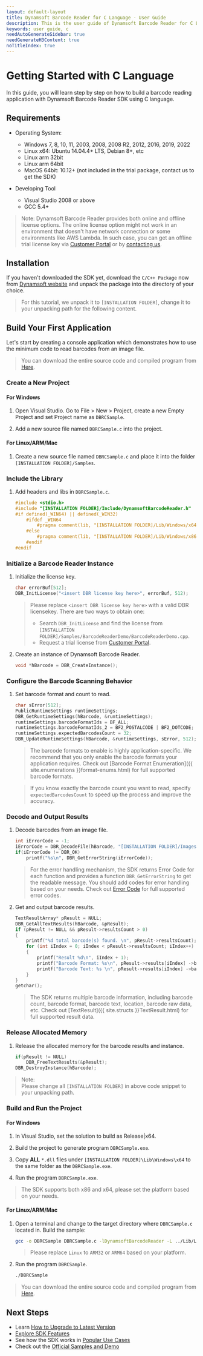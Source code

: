 ```yaml
---
layout: default-layout
title: Dynamsoft Barcode Reader for C Language - User Guide
description: This is the user guide of Dynamsoft Barcode Reader for C Language.
keywords: user guide, c
needAutoGenerateSidebar: true
needGenerateH3Content: true
noTitleIndex: true
---
```


# Getting Started with C Language

In this guide, you will learn step by step on how to build a barcode reading application with Dynamsoft Barcode Reader SDK using C language.

## Requirements
   
- Operating System: 
    - Windows 7, 8, 10, 11, 2003, 2008, 2008 R2, 2012, 2016, 2019, 2022
    - Linux x64: Ubuntu 14.04.4+ LTS, Debian 8+, etc
    - Linux arm 32bit
    - Linux arm 64bit
    - MacOS 64bit: 10.12+ (not included in the trial package, contact us to get the SDK)

- Developing Tool
    - Visual Studio 2008 or above
    - GCC 5.4+  

>Note:
>Dynamsoft Barcode Reader provides both online and offline license options. The online license option might not work in an environment that doesn't have network connection or some environments like AWS Lambda. In such case, you can get an offline trial license key via <a href="https://www.dynamsoft.com/customer/license/trialLicense?utm_source=guide&product=dbr&package=desktop" target="_blank">Customer Portal</a> or by <a href="https://www.dynamsoft.com/company/contact/" target="_blank">contacting us</a>.

## Installation
If you haven't downloaded the SDK yet, download the `C/C++ Package` now from <a href="https://www.dynamsoft.com/barcode-reader/downloads/?utm_source=docs" target="_blank">Dynamsoft website</a> and unpack the package into the directory of your choice.
>For this tutorial, we unpack it to `[INSTALLATION FOLDER]`, change it to your unpacking path for the following content.

## Build Your First Application
Let's start by creating a console application which demonstrates how to use the minimum code to read barcodes from an image file.  
>You can download the entire source code and compiled program from [Here](https://download2.dynamsoft.com/samples/dbr/user-guide/dbr-c-sample.zip).

### Create a New Project 

#### For Windows

1. Open Visual Studio. Go to File > New > Project, create a new Empty Project and set Project name as `DBRCSample`.

2. Add a new source file named `DBRCSample.c` into the project.

#### For Linux/ARM/Mac
1. Create a new source file named `DBRCSample.c` and place it into the folder `[INSTALLATION FOLDER]/Samples`.

### Include the Library

1. Add headers and libs in `DBRCSample.c`.   
   
    ```c
    #include <stdio.h>
    #include "[INSTALLATION FOLDER]/Include/DynamsoftBarcodeReader.h"
    #if defined(_WIN64) || defined(_WIN32)
        #ifdef _WIN64
            #pragma comment(lib, "[INSTALLATION FOLDER]/Lib/Windows/x64/DBRx64.lib")
        #else
            #pragma comment(lib, "[INSTALLATION FOLDER]/Lib/Windows/x86/DBRx86.lib")
        #endif
    #endif
    ```

### Initialize a Barcode Reader Instance
1. Initialize the license key.

    ```c
    char errorBuf[512];
    DBR_InitLicense("<insert DBR license key here>", errorBuf, 512);
    ```    
    
    >Please replace `<insert DBR license key here>` with a valid DBR licensekey. There are two ways to obtain one:
    >- Search `DBR_InitLicense` and find the license from `[INSTALLATION FOLDER]/Samples/BarcodeReaderDemo/BarcodeReaderDemo.cpp`.
    >- Request a trial license from <a href="https://www.dynamsoft.com/customer/license/trialLicense?utm_source=guide&product=dbr&package=desktop" target="_blank">Customer Portal</a>. 

2. Create an instance of Dynamsoft Barcode Reader.

    ```c
    void *hBarcode = DBR_CreateInstance();
    ```


### Configure the Barcode Scanning Behavior
1. Set barcode format and count to read.

    ```c
    char sError[512];
    PublicRuntimeSettings runtimeSettings;
    DBR_GetRuntimeSettings(hBarcode, &runtimeSettings);
    runtimeSettings.barcodeFormatIds = BF_ALL; 
    runtimeSettings.barcodeFormatIds_2 = BF2_POSTALCODE | BF2_DOTCODE; 
    runtimeSettings.expectedBarcodesCount = 32;
    DBR_UpdateRuntimeSettings(hBarcode, &runtimeSettings, sError, 512);
    ```

    >The barcode formats to enable is highly application-specific. We recommend that you only enable the barcode formats your application requires. Check out [Barcode Format Enumeration]({{ site.enumerations }}format-enums.html) for full supported barcode formats. 

    >If you know exactly the barcode count you want to read, specify `expectedBarcodesCount` to speed up the process and improve the accuracy. 

### Decode and Output Results 
1. Decode barcodes from an image file.

    ```c
    int iErrorCode = -1;
    iErrorCode = DBR_DecodeFile(hBarcode, "[INSTALLATION FOLDER]/Images/AllSupportedBarcodeTypes.png", "");
    if(iErrorCode != DBR_OK)
        printf("%s\n", DBR_GetErrorString(iErrorCode));
    ```

    >For the error handling mechanism, the SDK returns Error Code for each function and provides a function `DBR_GetErrorString` to get the readable message. You should add codes for error handling based on your needs. Check out [Error Code]({{site.enumerations}}error-code.html) for full supported error codes.

2. Get and output barcode results.

    ```c
    TextResultArray* pResult = NULL;
    DBR_GetAllTextResults(hBarcode, &pResult);
    if (pResult != NULL && pResult->resultsCount > 0)
    {
        printf("%d total barcode(s) found. \n", pResult->resultsCount);
        for (int iIndex = 0; iIndex < pResult->resultsCount; iIndex++)
        {
            printf("Result %d\n", iIndex + 1);
            printf("Barcode Format: %s\n", pResult->results[iIndex] ->barcodeFormatString);
            printf("Barcode Text: %s \n", pResult->results[iIndex] ->barcodeText);
        }
    }
    getchar();
    ```

    >The SDK returns multiple barcode information, including barcode count, barcode format, barcode text, location, barcode raw data, etc. Check out [TextResult]({{ site.structs }}TextResult.html) for full supported result data.

### Release Allocated Memory

1. Release the allocated memory for the barcode results and instance.

    ```c
    if(pResult != NULL)           
        DBR_FreeTextResults(&pResult);
    DBR_DestroyInstance(hBarcode);
    ```

>Note:  
Please change all `[INSTALLATION FOLDER]` in above code snippet to your unpacking path.


### Build and Run the Project

#### For Windows
1. In Visual Studio, set the solution to build as Release\|x64.

2. Build the project to generate program `DBRCSample.exe`.

3. Copy **ALL** `*.dll` files under `[INSTALLATION FOLDER]\Lib\Windows\x64` to the same folder as the `DBRCSample.exe`.

4. Run the program `DBRCSample.exe`.

>The SDK supports both x86 and x64, please set the platform based on your needs.

#### For Linux/ARM/Mac
1. Open a terminal and change to the target directory where `DBRCSample.c` located in. Build the sample:

    ```bash
    gcc -o DBRCSample DBRCSample.c -lDynamsoftBarcodeReader -L ../Lib/Linux -Wl,-rpath=../Lib/Linux
    ```
    > Please replace `Linux` to `ARM32` or `ARM64` based on your platform.
 
2. Run the program `DBRCSample`.

    ```bash
    ./DBRCSample
    ```

>You can download the entire source code and compiled program from [Here](https://download2.dynamsoft.com/samples/dbr/user-guide/dbr-c-sample.zip).

## Next Steps

- Learn [How to Upgrade to Latest Version](upgrade-instruction.md)
- [Explore SDK Features](user-guide/explore-features/index.md)
- See how the SDK works in [Popular Use Cases](user-guide/use-cases/index.md)
- Check out the [Official Samples and Demo](samples/index.md)
